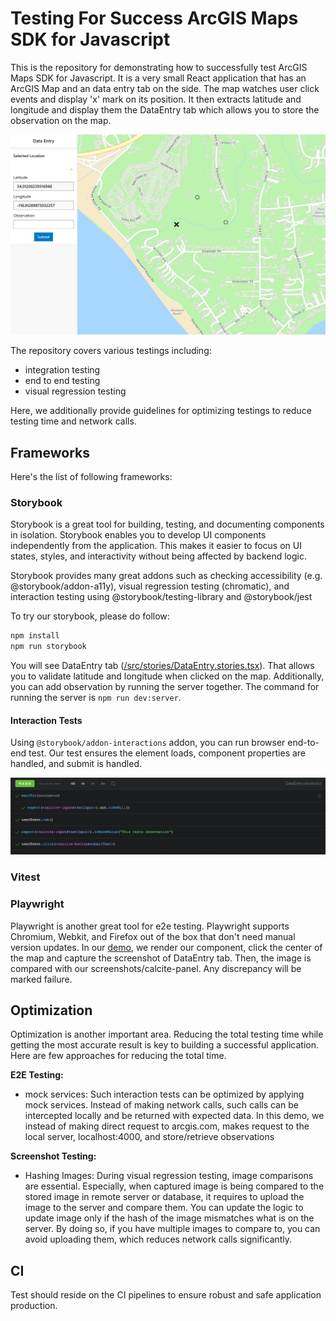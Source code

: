 # Testing For Success ArcGIS Maps SDK for Javascript

This is the repository for demonstrating how to successfully test ArcGIS Maps SDK for Javascript. It is a very small React application that has an ArcGIS Map and an data entry tab on the side. The map watches user click events and display 'x' mark on its position. It then extracts latitude and longitude and display them the DataEntry tab which allows you to store the observation on the map.

![](imgs/res/2025-02-18-11-55-08.png)

The repository covers various testings including:

- integration testing
- end to end testing
- visual regression testing

Here, we additionally provide guidelines for optimizing testings to reduce testing time and network calls.

## Frameworks

Here's the list of following frameworks:

### Storybook

Storybook is a great tool for building, testing, and documenting components in isolation. Storybook enables you to develop UI components independently from the application. This makes it easier to focus on UI states, styles, and interactivity without being affected by backend logic.

Storybook provides many great addons such as checking accessibility (e.g. @storybook/addon-a11y), visual regression testing (chromatic), and interaction testing using @storybook/testing-library and @storybook/jest

To try our storybook, please do follow:

```sh
npm install
npm run storybook
```

You will see DataEntry tab ([/src/stories/DataEntry.stories.tsx](src/stories/DataEntry.stories.tsx)). That allows you to validate latitude and longitude when clicked on the map. Additionally, you can add observation by running the server together. The command for running the server is `npm run dev:server`.

#### Interaction Tests

Using `@storybook/addon-interactions` addon, you can run browser end-to-end test. Our test ensures the element loads, component properties are handled, and submit is handled.

![](imgs/res/2025-02-18-12-10-35.png)

### Vitest

### Playwright

Playwright is another great tool for e2e testing. Playwright supports Chromium, Webkit, and Firefox out of the box that don't need manual version updates. In our [demo](/__tests__/DataEntry.test.ts), we render our component, click the center of the map and capture the screenshot of DataEntry tab. Then, the image is compared with our screenshots/calcite-panel. Any discrepancy will be marked failure.

## Optimization

Optimization is another important area. Reducing the total testing time while getting the most accurate result is key to building a successful application. Here are few approaches for reducing the total time.

**E2E Testing:**

- mock services: Such interaction tests can be optimized by applying mock services. Instead of making network calls, such calls can be intercepted locally and be returned with expected data. In this demo, we instead of making direct request to arcgis.com, makes request to the local server, localhost:4000, and store/retrieve observations

**Screenshot Testing:**

- Hashing Images: During visual regression testing, image comparisons are essential. Especially, when captured image is being compared to the stored image in remote server or database, it requires to upload the image to the server and compare them. You can update the logic to update image only if the hash of the image mismatches what is on the server. By doing so, if you have multiple images to compare to, you can avoid uploading them, which reduces network calls significantly.

## CI

Test should reside on the CI pipelines to ensure robust and safe application production.
